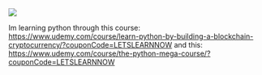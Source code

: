   <a href="https://github.com/ItsAltoo">
    <img src="./assets/contributions.svg" />
  </a>






Im learning python through this course: https://www.udemy.com/course/learn-python-by-building-a-blockchain-cryptocurrency/?couponCode=LETSLEARNNOW
and this: https://www.udemy.com/course/the-python-mega-course/?couponCode=LETSLEARNNOW
